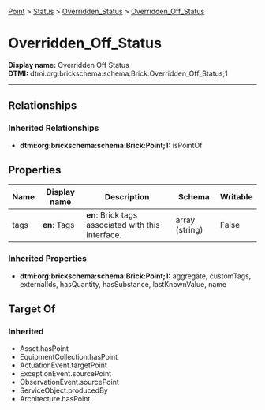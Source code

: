 [Point](../../Point.md) > [Status](../Status.md) > [Overridden_Status](Overridden_Status.md) > [Overridden_Off_Status](#)
# Overridden_Off_Status

**Display name:** Overridden Off Status<br />
**DTMI:** dtmi:org:brickschema:schema:Brick:Overridden_Off_Status;1

---
## Relationships
### Inherited Relationships
* **dtmi:org:brickschema:schema:Brick:Point;1:** isPointOf
## Properties
|Name|Display name|Description|Schema|Writable|
|-|-|-|-|-|
|tags|**en**: Tags|**en**: Brick tags associated with this interface.|array (string)|False|
### Inherited Properties
* **dtmi:org:brickschema:schema:Brick:Point;1:** aggregate, customTags, externalIds, hasQuantity, hasSubstance, lastKnownValue, name
## Target Of
### Inherited
* Asset.hasPoint
* EquipmentCollection.hasPoint
* ActuationEvent.targetPoint
* ExceptionEvent.sourcePoint
* ObservationEvent.sourcePoint
* ServiceObject.producedBy
* Architecture.hasPoint

